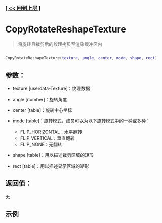 ### [[ << 回到上层 ]](index.md)

# CopyRotateReshapeTexture

> 将旋转且裁剪后的纹理拷贝至渲染缓冲区内

```lua

CopyRotateReshapeTexture(texture, angle, center, mode, shape, rect)

```

## 参数：

+ texture [userdata-Texture]：纹理数据
+ angle [number]：旋转角度
+ center [table]：旋转中心坐标
+ mode [table]：旋转模式，成员可以为以下旋转模式中的一种或多种：

    + FLIP_HORIZONTAL：水平翻转
    + FLIP_VERTICAL：垂直翻转
    + FLIP_NONE：无翻转
    
+ shape [table]：用以描述裁剪区域的矩形
+ rect [table]：用以描述显示区域的矩形

## 返回值：

无

## 示例

```lua

```